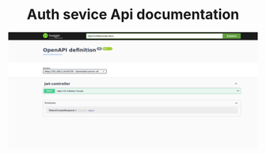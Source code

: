 <h1 style="text-align: center">Auth sevice Api documentation</h1>

<img src="../../../assets/auth-service-api.png" />